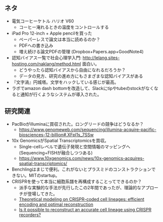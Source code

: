 ## ネタ
- 電気コーヒーケトル ハリオ V60
  - コーヒー淹れるときの温度をコントロールする
- iPad Pro 12-inch + Apple pencilを買った
  - ペーパーレスで論文は本当に読めるのか？
  - PDFへの書き込み
  - 増え続ける論文PDFの管理 (Dropbox+Papers.app+GoodNote4)
- 認知バイアス一覧で社会心理学入門: http://lelang.sites-hosting.com/naklang/method.html 面白い。
  - どうやったら認知バイアスから自由になれるだろうか？
  - データの見方、研究の進め方にもさまざまな認知バイアスがある
- 『文字渦』円城塔。文学をハックしている感じが最高。
- ラボでamazon dash bottomを改造して、Slackにtipやtubeのstockがなくなると通知が行くようなシステムが導入された。

## 研究関連
- PacBioがilluminaに買収された。ロングリードの競争はどうなるか？
  - https://www.genomeweb.com/sequencing/illumina-acquire-pacific-biosciences-12-billion#.XFpl1s_7SSw
- 10x GenomicsがSpatial Transcriptomicsを買収。
  - Single-cellレベルで遺伝子発現と空間情報のマッピングへ (Sequencing+FISHが融合しつつある)
  - https://www.10xgenomics.com/news/10x-genomics-acquires-spatial-transcriptomics/
- Benchlingはまじで便利。これがないとプラスミドのコンストラクションできない。MITのstartup。
- CRISPRを使って本当に細胞系譜を再構成することってできるのか？
  - 派手な実験的な手法が先行したこの2年間であったが、理論的なアプローチが登場してきた。
  - [Theoretical modeling on CRISPR-coded cell lineages: efficient encoding and optimal reconstruction](https://www.biorxiv.org/content/10.1101/538488v1)
  - [Is it possible to reconstruct an accurate cell lineage using CRISPR recorders?](https://www.biorxiv.org/content/10.1101/538488v1)
